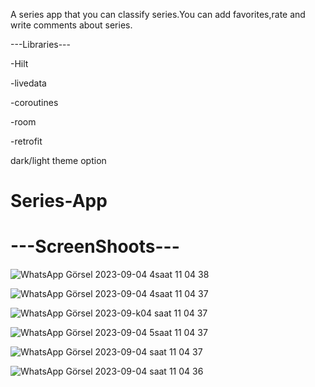 A series app that you can classify series.You can add favorites,rate and write comments about series.




---Libraries--- 

-Hilt


-livedata

-coroutines

-room

-retrofit

dark/light theme option


# Series-App




# ---ScreenShoots---




![WhatsApp Görsel 2023-09-04 4saat 11 04 38](https://github.com/halilben22/Series-App/assets/109038096/f52b187d-4ba2-4020-900d-c9d9df81a8dd )

![WhatsApp Görsel 2023-09-04 4saat 11 04 37](https://github.com/halilben22/Series-App/assets/109038096/3dd25253-edfe-490f-a89f-d47d014dfb45)

![WhatsApp Görsel 2023-09-k04 saat 11 04 37](https://github.com/halilben22/Series-App/assets/109038096/dd6542ce-d2e2-419c-89dc-c326bee46881)

![WhatsApp Görsel 2023-09-04 5saat 11 04 37](https://github.com/halilben22/Series-App/assets/109038096/3bcc3ce0-64b7-4efb-a83d-9a93ea8ebcd0)

![WhatsApp Görsel 2023-09-04 saat 11 04 37](https://github.com/halilben22/Series-App/assets/109038096/131f39a6-ee8e-4203-8bea-c2339b779553)

![WhatsApp Görsel 2023-09-04 saat 11 04 36](https://github.com/halilben22/Series-App/assets/109038096/f769e959-ee07-4573-9ca5-0564f4b245c4)

